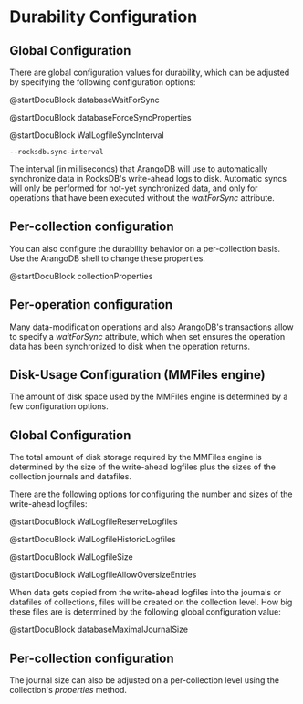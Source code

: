 Durability Configuration
========================

Global Configuration
--------------------

There are global configuration values for durability, which can be adjusted by
specifying the following configuration options:

@startDocuBlock databaseWaitForSync


@startDocuBlock databaseForceSyncProperties


@startDocuBlock WalLogfileSyncInterval

`--rocksdb.sync-interval`

The interval (in milliseconds) that ArangoDB will use to automatically
synchronize data in RocksDB's write-ahead logs to disk. Automatic syncs will
only be performed for not-yet synchronized data, and only for operations that
have been executed without the *waitForSync* attribute.


Per-collection configuration
----------------------------

You can also configure the durability behavior on a per-collection basis.
Use the ArangoDB shell to change these properties.


@startDocuBlock collectionProperties


Per-operation configuration
---------------------------

Many data-modification operations and also ArangoDB's transactions allow to specify 
a *waitForSync* attribute, which when set ensures the operation data has been 
synchronized to disk when the operation returns.

Disk-Usage Configuration (MMFiles engine)
-----------------------------------------

The amount of disk space used by the MMFiles engine is determined by a few configuration
options. 

Global Configuration
--------------------

The total amount of disk storage required by the MMFiles engine is determined by the size of
the write-ahead logfiles plus the sizes of the collection journals and datafiles.

There are the following options for configuring the number and sizes of the write-ahead
logfiles:

<!-- arangod/Wal/LogfileManager.h -->
@startDocuBlock WalLogfileReserveLogfiles


<!-- arangod/Wal/LogfileManager.h -->
@startDocuBlock WalLogfileHistoricLogfiles


<!-- arangod/Wal/LogfileManager.h -->
@startDocuBlock WalLogfileSize


<!-- arangod/Wal/LogfileManager.h -->
@startDocuBlock WalLogfileAllowOversizeEntries


When data gets copied from the write-ahead logfiles into the journals or datafiles
of collections, files will be created on the collection level. How big these files
are is determined by the following global configuration value:

<!-- arangod/RestServer/ArangoServer.h -->
@startDocuBlock databaseMaximalJournalSize


Per-collection configuration
----------------------------

The journal size can also be adjusted on a per-collection level using the collection's
*properties* method.
